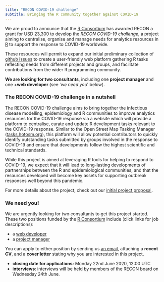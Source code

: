 ```yaml
---
title: "RECON COVID-19 challenge"
subtitle: Bringing the R community together against COVID-19
---
```


We are proud to announce that the [R Consortium](https://www.r-consortium.org/)
has awarded RECON a grant for USD 23,300 to develop the *RECON COVID-19
challenge*, a project aiming to centralise, organise and manage needs for
analytics resources in [R](https://www.r-project.org/) to support the response
to COVID-19 worldwide.

These resources will permit to expand our initial preliminary collection of
[github issues](https://github.com/reconhub/covid19hub) to create a
user-friendly web platform gathering R tasks reflecting needs from different
projects and groups, and facilitate contributions from the wider R programming
community.

**We are looking for two consultants**, including one **project manager** and
one +**web developer** (see '*we need you*' below).


### The RECON COVID-19 challenge in a nutshell

The RECON COVID-19 challenge aims to bring together the infectious disease
modelling, epidemiology and R communities to improve analytics resources for the
COVID-19 response via a website which will provide a platform to centralise,
curate and update R development tasks relevant to the COVID-19 response. Similar
to the Open Street Map Tasking Manager ([tasks.hotosm.org](tasks.hotosm.org)),
this platform will allow potential contributors to quickly identify outstanding
tasks submitted by groups involved in the response to COVID-19 and ensure that
developments follow the highest scientific and technical standards.

While this project is aimed at leveraging R tools for helping to respond to
COVID-19, we expect that it will lead to long-lasting developments of
partnerships between the R and epidemiological communities, and that the
resources developed will become key assets for supporting outbreak responses
well beyond this pandemic.


For more details about the project, check out our [initial project
proposal](https://drive.google.com/file/d/106T_Bbp3XyWMVrfix2qcslwg9cJoJ90m/view?usp=sharing).



### We need you!

We are urgently looking for two consultants to get this project started. These
two positions funded by the [R Consortium](https://www.r-consortium.org/)
include (click links for job descriptions):

* a [web developer](https://docs.google.com/document/d/e/2PACX-1vR2AjR-HUEGb0oI5NhuIKF0duJWjVcRD5OQbAERLb2fuVuniM_RO9OjS18lnXy4Gv_23h-mRBYzJ6aM/pub)
* a [project manager](https://docs.google.com/document/d/e/2PACX-1vRDYytI0AKQb-fj0Uz3EakRTzVxXiEiQJ11zHSnjs2kxBJbULh7_L2fcL1zog2rsjNANZ-3taAFPc7J/pub)


You can apply to either position by sending us <a
href="mailto:repidemicsconsortium@gmail.com?cc=thibautjombart@gmail.com&subject=Application%20COVID19%20challenge">an
email</a>, attaching a **recent CV**, and a **cover letter** stating why you are
interested in this project.

* **closing date for applications:** Monday 22nd June 2020, 12:00 UTC
* **interviews**: interviews will be held by members of the RECON board on
  Wednesday 24th June.

